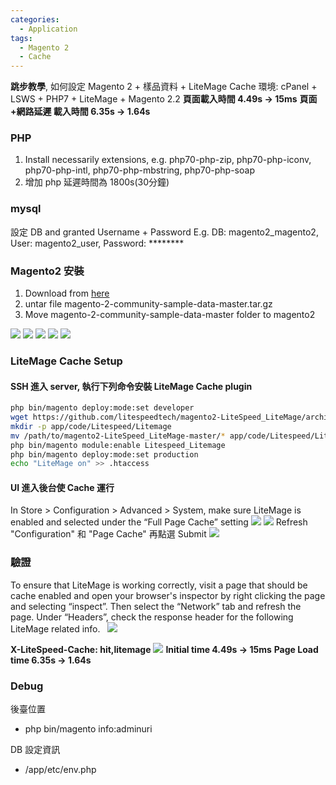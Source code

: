```yaml
---
categories:
  - Application
tags:
  - Magento 2
  - Cache
---
```



**跳步教學**, 如何設定 Magento 2 + 樣品資料 + LiteMage Cache 環境: cPanel + LSWS + PHP7 + LiteMage + Magento 2.2 **頁面載入時間 4.49s -> 15ms** **頁面+網路延遲 載入時間 6.35s -> 1.64s**

### PHP

1.  Install necessarily extensions, e.g. php70-php-zip, php70-php-iconv, php70-php-intl, php70-php-mbstring, php70-php-soap
2.  增加 php 延遲時間為 1800s(30分鐘)

### mysql

設定 DB and granted Username + Password E.g. DB: magento2_magento2, User: magento2_user, Password: ********

### Magento2 安裝

1.  Download from [here](https://www.mageplaza.com/download-magento/)
2.  untar file magento-2-community-sample-data-master.tar.gz
3.  Move magento-2-community-sample-data-master folder to magento2

![](/assets/images/ma2-2-1024x496.png) ![](/assets/images/ma2-3-1024x372.png) ![](/assets/images/ma2-4-1024x518.png) ![](/assets/images/ma2-5-1024x374.png) ![](/assets/images/ma2-13-1024x490.png)

### LiteMage Cache Setup

#### SSH 進入 server, 執行下列命令安裝 LiteMage Cache plugin

``` bash
php bin/magento deploy:mode:set developer
wget https://github.com/litespeedtech/magento2-LiteSpeed_LiteMage/archive/master.zip
mkdir -p app/code/Litespeed/Litemage
mv /path/to/magento2-LiteSpeed_LiteMage-master/* app/code/Litespeed/Litemage/
php bin/magento module:enable Litespeed_Litemage
php bin/magento deploy:mode:set production
echo "LiteMage on" >> .htaccess
```

#### UI 進入後台使 Cache 運行

In Store > Configuration > Advanced > System, make sure LiteMage is enabled and selected under the “Full Page Cache” setting ![](/assets/images/ma2-10.png) ![](/assets/images/ma2-11-1024x420.png) Refresh "Configuration" 和 "Page Cache" 再點選 Submit ![](/assets/images/ma2-17-1024x509.png)  

### 驗證

To ensure that LiteMage is working correctly, visit a page that should be cache enabled and open your browser's inspector by right clicking the page and selecting “inspect”. Then select the “Network” tab and refresh the page. Under “Headers”, check the response header for the following LiteMage related info.   ![](/assets/images/ma2-14.png)

**X-LiteSpeed-Cache: hit,litemage**
![](/assets/images/ma2-18-1024x490.png)
**Initial time 4.49s -> 15ms**
**Page Load time 6.35s -> 1.64s**
</pre>

### Debug

後臺位置

*   php bin/magento info:adminuri

DB 設定資訊

*   /app/etc/env.php
